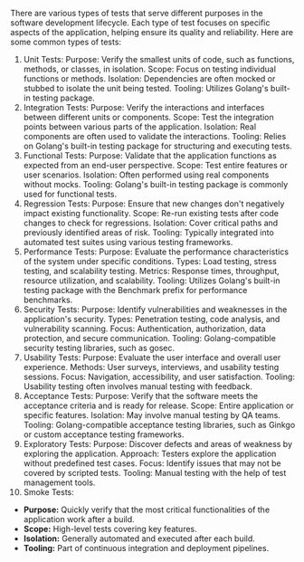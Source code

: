 There are various types of tests that serve different purposes in the software development lifecycle. Each type of test focuses on specific aspects of the application, helping ensure its quality and reliability. Here are some common types of tests:

1. Unit Tests:
Purpose: Verify the smallest units of code, such as functions, methods, or classes, in isolation.
Scope: Focus on testing individual functions or methods.
Isolation: Dependencies are often mocked or stubbed to isolate the unit being tested.
Tooling: Utilizes Golang's built-in testing package.
2. Integration Tests:
Purpose: Verify the interactions and interfaces between different units or components.
Scope: Test the integration points between various parts of the application.
Isolation: Real components are often used to validate the interactions.
Tooling: Relies on Golang's built-in testing package for structuring and executing tests.
3. Functional Tests:
Purpose: Validate that the application functions as expected from an end-user perspective.
Scope: Test entire features or user scenarios.
Isolation: Often performed using real components without mocks.
Tooling: Golang's built-in testing package is commonly used for functional tests.
4. Regression Tests:
Purpose: Ensure that new changes don't negatively impact existing functionality.
Scope: Re-run existing tests after code changes to check for regressions.
Isolation: Cover critical paths and previously identified areas of risk.
Tooling: Typically integrated into automated test suites using various testing frameworks.
5. Performance Tests:
Purpose: Evaluate the performance characteristics of the system under specific conditions.
Types: Load testing, stress testing, and scalability testing.
Metrics: Response times, throughput, resource utilization, and scalability.
Tooling: Utilizes Golang's built-in testing package with the Benchmark prefix for performance benchmarks.
6. Security Tests:
Purpose: Identify vulnerabilities and weaknesses in the application's security.
Types: Penetration testing, code analysis, and vulnerability scanning.
Focus: Authentication, authorization, data protection, and secure communication.
Tooling: Golang-compatible security testing libraries, such as gosec.
7. Usability Tests:
Purpose: Evaluate the user interface and overall user experience.
Methods: User surveys, interviews, and usability testing sessions.
Focus: Navigation, accessibility, and user satisfaction.
Tooling: Usability testing often involves manual testing with feedback.
8. Acceptance Tests:
Purpose: Verify that the software meets the acceptance criteria and is ready for release.
Scope: Entire application or specific features.
Isolation: May involve manual testing by QA teams.
Tooling: Golang-compatible acceptance testing libraries, such as Ginkgo or custom acceptance testing frameworks.
9. Exploratory Tests:
Purpose: Discover defects and areas of weakness by exploring the application.
Approach: Testers explore the application without predefined test cases.
Focus: Identify issues that may not be covered by scripted tests.
Tooling: Manual testing with the help of test management tools.
10. Smoke Tests:
- **Purpose:** Quickly verify that the most critical functionalities of the application work after a build.
- **Scope:** High-level tests covering key features.
- **Isolation:** Generally automated and executed after each build.
- **Tooling:** Part of continuous integration and deployment pipelines.
